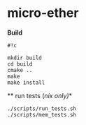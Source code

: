 # micro-ether #

**Build**
```
#!c

mkdir build
cd build
cmake ..
make
make install
```

** run tests (*nix only)**
```
./scripts/run_tests.sh
./scripts/mem_tests.sh
```
